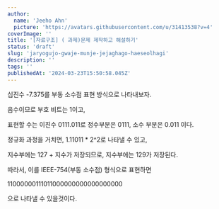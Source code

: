 ```yaml
---
author:
  name: 'Jeeho Ahn'
  picture: 'https://avatars.githubusercontent.com/u/31413538?v=4'
coverImage: ''
title: '[자료구조] ( 과제)문제 제작하고 해설하기'
status: 'draft'
slug: 'jaryogujo-gwaje-munje-jejaghago-haeseolhagi'
description: ''
tags: ''
publishedAt: '2024-03-23T15:50:58.045Z'
---
```


십진수 -7.375를 부동 소수점 표현 방식으로 나타내보자.

음수이므로 부호 비트는 1이고,

표현할 수는 이진수 0111.011로 정수부분은 0111, 소수 부분은 0.011 이다.

정규화 과정을 거치면, 1.11011 \* 2^2로 나타낼 수 있고,

지수부에는 127 + 지수가 저장되므로, 지수부에는 129가 저장된다.

따라서, 이를 IEEE-754(부동 소수점) 형식으로 표현하면

11000000111011000000000000000000

으로 나타낼 수 있을것이다. 